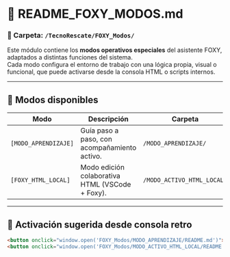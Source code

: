 # 🤖 README_FOXY_MODOS.md

### 📁 Carpeta: `/TecnoRescate/FOXY_Modos/`

Este módulo contiene los **modos operativos especiales** del asistente FOXY, adaptados a distintas funciones del sistema.  
Cada modo configura el entorno de trabajo con una lógica propia, visual o funcional, que puede activarse desde la consola HTML o scripts internos.

---

## 🧠 Modos disponibles

| Modo                       | Descripción                                                  | Carpeta                           |
|----------------------------|--------------------------------------------------------------|------------------------------------|
| `[MODO_APRENDIZAJE]`       | Guía paso a paso, con acompañamiento activo.                 | `/MODO_APRENDIZAJE/`              |
| `[FOXY_HTML_LOCAL]`        | Modo edición colaborativa HTML (VSCode + Foxy).              | `/MODO_ACTIVO_HTML_LOCAL/`        |

---

## 🧩 Activación sugerida desde consola retro

```html
<button onclick="window.open('FOXY_Modos/MODO_APRENDIZAJE/README.md')">📚 Modo Aprendizaje</button>
<button onclick="window.open('FOXY_Modos/MODO_ACTIVO_HTML_LOCAL/README.md')">💻 Modo HTML Local</button>
